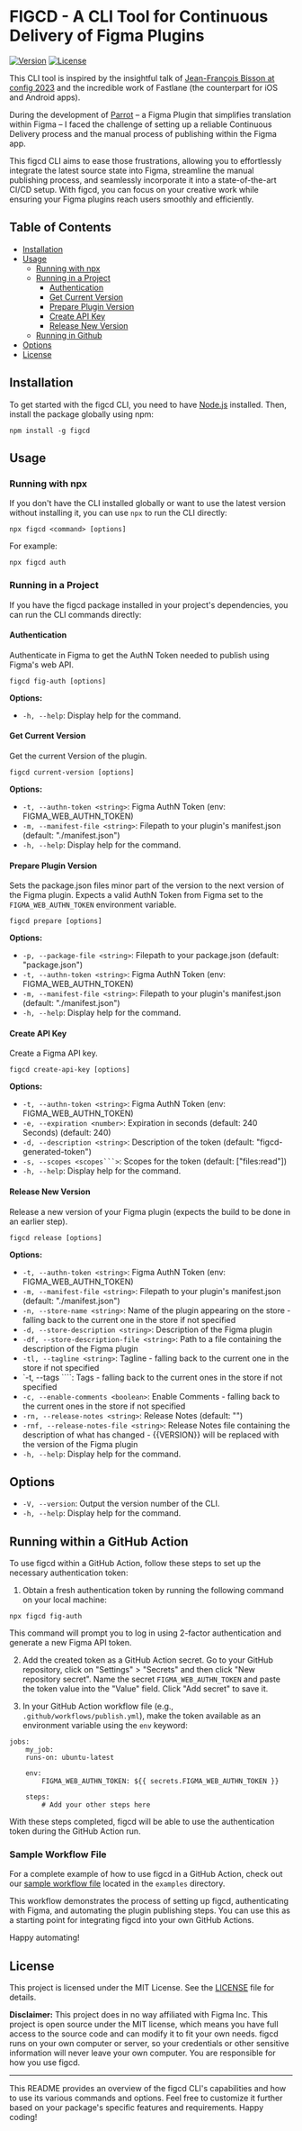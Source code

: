 # FIGCD - A CLI Tool for Continuous Delivery of Figma Plugins

[![Version](https://img.shields.io/npm/v/@parrots.design/figcd.svg)](https://www.npmjs.com/package/@parrots.design/figcd)
[![License](https://img.shields.io/npm/l/@parrots.design/figcd.svg)](https://github.com/yourusername/figcd/blob/main/LICENSE)

This CLI tool is inspired by the insightful talk of [Jean-François Bisson at config 2023](https://www.youtube.com/watch?v=s9fwTc0fRs0&ab_channel=Figma) and the incredible work of Fastlane (the counterpart for iOS and Android apps).

During the development of [Parrot](https://www.figma.com/community/plugin/1205803482754362456/Parrot-Beta) – a Figma Plugin that simplifies translation within Figma – I faced the challenge of setting up a reliable Continuous Delivery process and the manual process of publishing within the Figma app.

This figcd CLI aims to ease those frustrations, allowing you to effortlessly integrate the latest source state into Figma, streamline the manual publishing process, and seamlessly incorporate it into a state-of-the-art CI/CD setup. With figcd, you can focus on your creative work while ensuring your Figma plugins reach users smoothly and efficiently.

## Table of Contents

- [Installation](#installation)
- [Usage](#usage)
  - [Running with npx](#running-with-npx)
  - [Running in a Project](#running-in-a-project)
    - [Authentication](#authentication)
    - [Get Current Version](#get-current-version)
    - [Prepare Plugin Version](#prepare-plugin-version)
    - [Create API Key](#create-api-key)
    - [Release New Version](#release-new-version)
  - [Running in Github](#running-in-github)
- [Options](#options)
- [License](#license)

## Installation

To get started with the figcd CLI, you need to have [Node.js](https://nodejs.org) installed. Then, install the package globally using npm:

```
npm install -g figcd
```

## Usage

### Running with npx

If you don't have the CLI installed globally or want to use the latest version without installing it, you can use `npx` to run the CLI directly:

```
npx figcd <command> [options]
```

For example:

```
npx figcd auth
```

### Running in a Project

If you have the figcd package installed in your project's dependencies, you can run the CLI commands directly:

#### Authentication

Authenticate in Figma to get the AuthN Token needed to publish using Figma's web API.

```
figcd fig-auth [options]
```

**Options:**

- `-h, --help`: Display help for the command.

#### Get Current Version

Get the current Version of the plugin.

```
figcd current-version [options]
```

**Options:**

- `-t, --authn-token <string>`: Figma AuthN Token (env: FIGMA_WEB_AUTHN_TOKEN)
- `-m, --manifest-file <string>`: Filepath to your plugin's manifest.json (default: "./manifest.json")
- `-h, --help`: Display help for the command.

#### Prepare Plugin Version

Sets the package.json files minor part of the version to the next version of the Figma plugin. Expects a valid AuthN Token from Figma set to the `FIGMA_WEB_AUTHN_TOKEN` environment variable.

```
figcd prepare [options]
```

**Options:**

- `-p, --package-file <string>`: Filepath to your package.json (default: "package.json")
- `-t, --authn-token <string>`: Figma AuthN Token (env: FIGMA_WEB_AUTHN_TOKEN)
- `-m, --manifest-file <string>`: Filepath to your plugin's manifest.json (default: "./manifest.json")
- `-h, --help`: Display help for the command.

#### Create API Key

Create a Figma API key.

```
figcd create-api-key [options]
```

**Options:**

- `-t, --authn-token <string>`: Figma AuthN Token (env: FIGMA_WEB_AUTHN_TOKEN)
- `-e, --expiration <number>`: Expiration in seconds (default: 240 Seconds) (default: 240)
- `-d, --description <string>`: Description of the token (default: "figcd-generated-token")
- `-s, --scopes <scopes```>`: Scopes for the token (default: ["files:read"])
- `-h, --help`: Display help for the command.

#### Release New Version

Release a new version of your Figma plugin (expects the build to be done in an earlier step).

```
figcd release [options]
```

**Options:**

- `-t, --authn-token <string>`: Figma AuthN Token (env: FIGMA_WEB_AUTHN_TOKEN)
- `-m, --manifest-file <string>`: Filepath to your plugin's manifest.json (default: "./manifest.json")
- `-n, --store-name <string>`: Name of the plugin appearing on the store - falling back to the current one in the store if not specified
- `-d, --store-description <string>`: Description of the Figma plugin
- `-df, --store-description-file <string>`: Path to a file containing the description of the Figma plugin
- `-tl, --tagline <string>`: Tagline - falling back to the current one in the store if not specified
- `-t, --tags <string>````: Tags - falling back to the current ones in the store if not specified
- `-c, --enable-comments <boolean>`: Enable Comments - falling back to the current ones in the store if not specified
- `-rn, --release-notes <string>`: Release Notes (default: "")
- `-rnf, --release-notes-file <string>`: Release Notes file containing the description of what has changed - {{VERSION}} will be replaced with the version of the Figma plugin
- `-h, --help`: Display help for the command.

## Options

- `-V, --version`: Output the version number of the CLI.
- `-h, --help`: Display help for the command.

## Running within a GitHub Action

To use figcd within a GitHub Action, follow these steps to set up the necessary authentication token:

1. Obtain a fresh authentication token by running the following command on your local machine:
```
npx figcd fig-auth
```
This command will prompt you to log in using 2-factor authentication and generate a new Figma API token.

2. Add the created token as a GitHub Action secret. Go to your GitHub repository, click on "Settings" > "Secrets" and then click "New repository secret". Name the secret `FIGMA_WEB_AUTHN_TOKEN` and paste the token value into the "Value" field. Click "Add secret" to save it.

3. In your GitHub Action workflow file (e.g., `.github/workflows/publish.yml`), make the token available as an environment variable using the `env` keyword:
```
jobs:
    my_job:
    runs-on: ubuntu-latest

    env:
        FIGMA_WEB_AUTHN_TOKEN: ${{ secrets.FIGMA_WEB_AUTHN_TOKEN }}

    steps:
        # Add your other steps here
```
   
With these steps completed, figcd will be able to use the authentication token during the GitHub Action run.

### Sample Workflow File

For a complete example of how to use figcd in a GitHub Action, check out our [sample workflow file](examples/publish.yml) located in the `examples` directory.

This workflow demonstrates the process of setting up figcd, authenticating with Figma, and automating the plugin publishing steps. You can use this as a starting point for integrating figcd into your own GitHub Actions.

Happy automating!

## License

This project is licensed under the MIT License. See the [LICENSE](LICENSE) file for details.

**Disclaimer:**
This project does in no way affiliated with Figma Inc. This project is open source under the MIT license, which means you have full access to the source code and can modify it to fit your own needs. figcd runs on your own computer or server, so your credentials or other sensitive information will never leave your own computer. You are responsible for how you use figcd.

---

This README provides an overview of the figcd CLI's capabilities and how to use its various commands and options. Feel free to customize it further based on your package's specific features and requirements. Happy coding!
